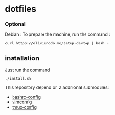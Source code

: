 # dotfiles

### Optional

Debian : To prepare the machine, run the command :
```
curl https://olivierodo.me/setup-devtop | bash -
```

## installation

Just run the command 
```
./install.sh
```

This repository depend on 2 additional submodules:

* [bashrc-config](https://github.com/olivierodo/bashrc-config)
* [vimconfig](https://github.com/olivierodo/vimconfig)
* [tmux-config](https://github.com/olivierodo/tmux-config)
